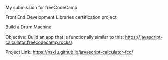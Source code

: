 My submission for freeCodeCamp

Front End Development Libraries certification project

Build a Drum Machine

Objective: Build an app that is functionally similar to this: https://javascript-calculator.freecodecamp.rocks/.

Project Link: https://nskiu.github.io/javascript-calculator-fcc/
